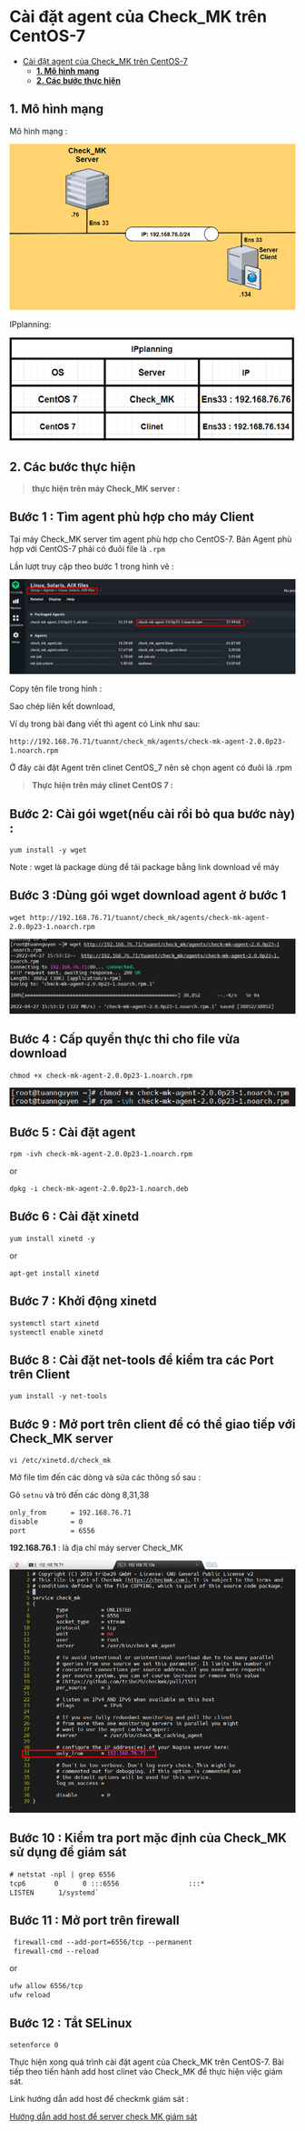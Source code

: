 # Cài đặt agent của Check_MK trên CentOS-7

- [Cài đặt agent của Check_MK trên CentOS-7](#cài-đặt-agent-của-check_mk-trên-centos-7)
  - [**1. Mô hình mạng**](#1-mô-hình-mạng)
  - [**2. Các bước thực hiện**](#2-các-bước-thực-hiện)

## **1. Mô hình mạng** 


Mô hình mạng :

![](../image/agent_0.png)



IPplanning:

![](../image/agnet_2.png)

## **2. Các bước thực hiện**

> **thực hiện trên máy Check_MK server :**


**<h2>Bước 1 : Tìm agent phù hợp cho máy Client</h2>**

Tại máy Check_MK server tìm agent phù hợp cho CentOS-7. Bản Agent phù hợp với CentOS-7 phải có đuôi file là `.rpm`

Lần lượt truy cập theo bước 1 trong hình vẽ :

![](../image/agent_1.png)


Copy tên file trong hình : 


Sao chép liên kết download, 

Ví dụ trong bài đang viết thì agent có Link như sau: 

```
http://192.168.76.71/tuannt/check_mk/agents/check-mk-agent-2.0.0p23-1.noarch.rpm
```


 Ở đây cài đặt Agent trên clinet CentOS_7 nên sẽ chọn agent có đuôi là .rpm


> **Thực hiện trên máy clinet CentOS 7 :**

**<h2>Bước 2: Cài gói wget(nếu cài rồi bỏ qua bước này) :**</h2>


```
yum install -y wget
```


Note : wget là package dùng để tải package bằng link download về máy


**<h2>Bước 3 :Dùng gói wget download agent ở bước 1**</h2>

```
wget http://192.168.76.71/tuannt/check_mk/agents/check-mk-agent-2.0.0p23-1.noarch.rpm
```
![](../image/agnet_3.png)

**<h2>Bước 4 : Cấp quyền thực thi cho file vừa download**</h2>

```
chmod +x check-mk-agent-2.0.0p23-1.noarch.rpm
```
![](../image/agnet_4.png)

**<h2>Bước 5 : Cài đặt agent**</h2>

```
rpm -ivh check-mk-agent-2.0.0p23-1.noarch.rpm
```

or

```
dpkg -i check-mk-agent-2.0.0p23-1.noarch.deb
```

**<h2>Bước 6 : Cài đặt xinetd**</h2>

```
yum install xinetd -y
```

or

```
apt-get install xinetd
```


**<h2>Bước 7 : Khởi động xinetd**</h2>

```
systemctl start xinetd
systemctl enable xinetd
```

**<h2>Bước 8 : Cài đặt net-tools để kiểm tra các Port trên Client**</h2>

```
yum install -y net-tools
```

**<h2>Bước 9 : Mở port trên client để có thể giao tiếp với Check_MK server**</h2>

```
vi /etc/xinetd.d/check_mk
```

Mở file tìm đến các dòng và sửa các thông số sau :

Gõ `setnu` và trỏ đến các dòng 8,31,38

```
only_from      = 192.168.76.71
disable        = 0
port           = 6556
```

**192.168.76.1** : là địa chỉ máy server Check_MK

![](../image/agnet_6.png)

**<h2>Bước 10 : Kiểm tra port mặc định của Check_MK sử dụng để giám sát**</h2>

```
# netstat -npl | grep 6556
tcp6       0      0 :::6556                 :::*                    LISTEN      1/systemd`
```

**<h2>Bước 11 : Mở port trên firewall </h2>**

```
 firewall-cmd --add-port=6556/tcp --permanent
 firewall-cmd --reload
```
or
```
ufw allow 6556/tcp
ufw reload
```

**<h2>Bước 12 : Tắt SELinux**</h2>

```
setenforce 0
```


Thực hiện xong quá trình cài đặt agent của Check_MK trên CentOS-7. Bài tiếp theo tiến hành add host clinet vào Check_MK để thực hiện việc giám sát.

Link hướng dẫn add host để checkmk giám sát :

[Hướng dẫn add host để server check MK giám sát ](Check_MK/docs/add_host_CheckMk_C7.md)

